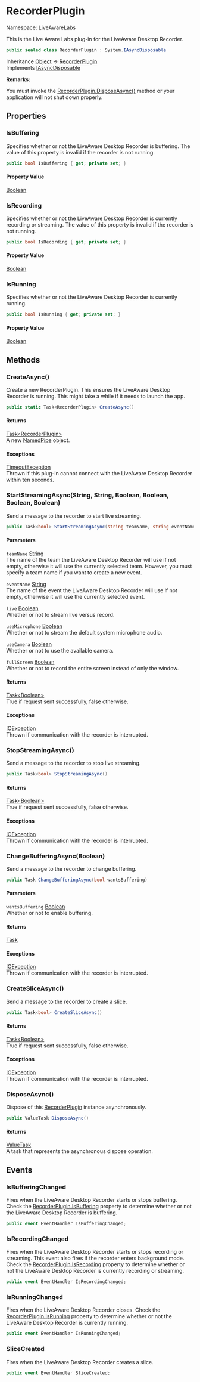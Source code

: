 # RecorderPlugin

Namespace: LiveAwareLabs

This is the Live Aware Labs plug-in for the LiveAware Desktop Recorder.

```csharp
public sealed class RecorderPlugin : System.IAsyncDisposable
```

Inheritance [Object](https://docs.microsoft.com/en-us/dotnet/api/system.object) → [RecorderPlugin](./liveawarelabs.recorderplugin.md)<br>
Implements [IAsyncDisposable](https://docs.microsoft.com/en-us/dotnet/api/system.iasyncdisposable)

**Remarks:**

You must invoke the [RecorderPlugin.DisposeAsync()](./liveawarelabs.recorderplugin.md#disposeasync) method or your application will not shut down properly.

## Properties

### **IsBuffering**

Specifies whether or not the LiveAware Desktop Recorder is buffering. The value of this property is invalid if the
 recorder is not running.

```csharp
public bool IsBuffering { get; private set; }
```

#### Property Value

[Boolean](https://docs.microsoft.com/en-us/dotnet/api/system.boolean)<br>

### **IsRecording**

Specifies whether or not the LiveAware Desktop Recorder is currently recording or streaming. The value of this property is
 invalid if the recorder is not running.

```csharp
public bool IsRecording { get; private set; }
```

#### Property Value

[Boolean](https://docs.microsoft.com/en-us/dotnet/api/system.boolean)<br>

### **IsRunning**

Specifies whether or not the LiveAware Desktop Recorder is currently running.

```csharp
public bool IsRunning { get; private set; }
```

#### Property Value

[Boolean](https://docs.microsoft.com/en-us/dotnet/api/system.boolean)<br>

## Methods

### **CreateAsync()**

Create a new RecorderPlugin. This ensures the LiveAware Desktop Recorder is running. This might take a while if it needs
 to launch the app.

```csharp
public static Task<RecorderPlugin> CreateAsync()
```

#### Returns

[Task&lt;RecorderPlugin&gt;](https://docs.microsoft.com/en-us/dotnet/api/system.threading.tasks.task-1)<br>
A new [NamedPipe](./liveawarelabs.namedpipe.md) object.

#### Exceptions

[TimeoutException](https://docs.microsoft.com/en-us/dotnet/api/system.timeoutexception)<br>
Thrown if this plug-in cannot connect with the LiveAware Desktop Recorder within ten seconds.

### **StartStreamingAsync(String, String, Boolean, Boolean, Boolean, Boolean)**

Send a message to the recorder to start live streaming.

```csharp
public Task<bool> StartStreamingAsync(string teamName, string eventName, bool live, bool useMicrophone, bool useCamera, bool fullScreen)
```

#### Parameters

`teamName` [String](https://docs.microsoft.com/en-us/dotnet/api/system.string)<br>
The name of the team the LiveAware Desktop Recorder will use if not empty, otherwise it will use the
 currently selected team. However, you must specify a team name if you want to create a new event.

`eventName` [String](https://docs.microsoft.com/en-us/dotnet/api/system.string)<br>
The name of the event the LiveAware Desktop Recorder will use if not empty, otherwise it will use
 the currently selected event.

`live` [Boolean](https://docs.microsoft.com/en-us/dotnet/api/system.boolean)<br>
Whether or not to stream live versus record.

`useMicrophone` [Boolean](https://docs.microsoft.com/en-us/dotnet/api/system.boolean)<br>
Whether or not to stream the default system microphone audio.

`useCamera` [Boolean](https://docs.microsoft.com/en-us/dotnet/api/system.boolean)<br>
Whether or not to use the available camera.

`fullScreen` [Boolean](https://docs.microsoft.com/en-us/dotnet/api/system.boolean)<br>
Whether or not to record the entire screen instead of only the window.

#### Returns

[Task&lt;Boolean&gt;](https://docs.microsoft.com/en-us/dotnet/api/system.threading.tasks.task-1)<br>
True if request sent successfully, false otherwise.

#### Exceptions

[IOException](https://docs.microsoft.com/en-us/dotnet/api/system.io.ioexception)<br>
Thrown if communication with the recorder is interrupted.

### **StopStreamingAsync()**

Send a message to the recorder to stop live streaming.

```csharp
public Task<bool> StopStreamingAsync()
```

#### Returns

[Task&lt;Boolean&gt;](https://docs.microsoft.com/en-us/dotnet/api/system.threading.tasks.task-1)<br>
True if request sent successfully, false otherwise.

#### Exceptions

[IOException](https://docs.microsoft.com/en-us/dotnet/api/system.io.ioexception)<br>
Thrown if communication with the recorder is interrupted.

### **ChangeBufferingAsync(Boolean)**

Send a message to the recorder to change buffering.

```csharp
public Task ChangeBufferingAsync(bool wantsBuffering)
```

#### Parameters

`wantsBuffering` [Boolean](https://docs.microsoft.com/en-us/dotnet/api/system.boolean)<br>
Whether or not to enable buffering.

#### Returns

[Task](https://docs.microsoft.com/en-us/dotnet/api/system.threading.tasks.task)<br>

#### Exceptions

[IOException](https://docs.microsoft.com/en-us/dotnet/api/system.io.ioexception)<br>
Thrown if communication with the recorder is interrupted.

### **CreateSliceAsync()**

Send a message to the recorder to create a slice.

```csharp
public Task<bool> CreateSliceAsync()
```

#### Returns

[Task&lt;Boolean&gt;](https://docs.microsoft.com/en-us/dotnet/api/system.threading.tasks.task-1)<br>
True if request sent successfully, false otherwise.

#### Exceptions

[IOException](https://docs.microsoft.com/en-us/dotnet/api/system.io.ioexception)<br>
Thrown if communication with the recorder is interrupted.

### **DisposeAsync()**

Dispose of this [RecorderPlugin](./liveawarelabs.recorderplugin.md) instance asynchronously.

```csharp
public ValueTask DisposeAsync()
```

#### Returns

[ValueTask](https://docs.microsoft.com/en-us/dotnet/api/system.threading.tasks.valuetask)<br>
A task that represents the asynchronous dispose operation.

## Events

### **IsBufferingChanged**

Fires when the LiveAware Desktop Recorder starts or stops buffering. Check the [RecorderPlugin.IsBuffering](./liveawarelabs.recorderplugin.md#isbuffering) property
 to determine whether or not the LiveAware Desktop Recorder is buffering.

```csharp
public event EventHandler IsBufferingChanged;
```

### **IsRecordingChanged**

Fires when the LiveAware Desktop Recorder starts or stops recording or streaming. This event also fires if the recorder
 enters background mode. Check the [RecorderPlugin.IsRecording](./liveawarelabs.recorderplugin.md#isrecording) property to determine whether or not the LiveAware Desktop
 Recorder is currently recording or streaming.

```csharp
public event EventHandler IsRecordingChanged;
```

### **IsRunningChanged**

Fires when the LiveAware Desktop Recorder closes. Check the [RecorderPlugin.IsRunning](./liveawarelabs.recorderplugin.md#isrunning) property to determine whether or not
 the LiveAware Desktop Recorder is currently running.

```csharp
public event EventHandler IsRunningChanged;
```

### **SliceCreated**

Fires when the LiveAware Desktop Recorder creates a slice.

```csharp
public event EventHandler SliceCreated;
```
